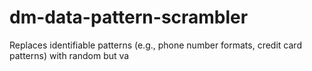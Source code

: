 # dm-data-pattern-scrambler
Replaces identifiable patterns (e.g., phone number formats, credit card patterns) with random but va
